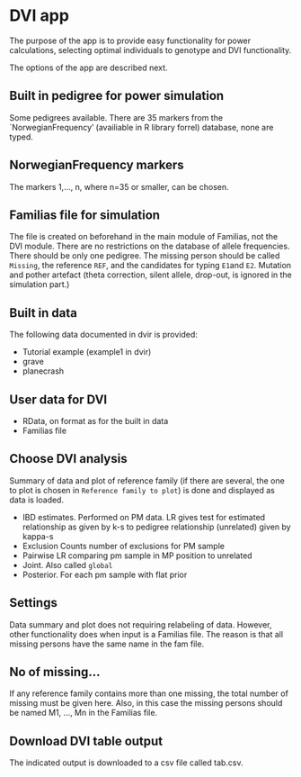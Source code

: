 
<!-- README.md is generated from README.Rmd. Please edit that file -->

# DVI app

The purpose of the app is to provide easy functionality for power
calculations, selecting optimal individuals to genotype and DVI
functionality.

The options of the app are described next.

## Built in pedigree for power simulation

Some pedigrees available. There are 35 markers from the
\`NorwegianFrequency’ (availiable in R library forrel) database, none
are typed.

## NorwegianFrequency markers

The markers 1,…, n, where n=35 or smaller, can be chosen.

## Familias file for simulation

The file is created on beforehand in the main module of Familias, not
the DVI module. There are no restrictions on the database of allele
frequencies. There should be only one pedigree. The missing person
should be called `Missing`, the reference `REF`, and the candidates for
typing `E1`and `E2`. Mutation and pother artefact (theta correction,
silent allele, drop-out, is ignored in the simulation part.)

## Built in data

The following data documented in dvir is provided:

-   Tutorial example (example1 in dvir)
-   grave
-   planecrash

## User data for DVI

-   RData, on format as for the built in data
-   Familias file

## Choose DVI analysis

Summary of data and plot of reference family (if there are several, the
one to plot is chosen in `Reference family to plot`) is done and
displayed as data is loaded.

-   IBD estimates. Performed on PM data. LR gives test for estimated
    relationship as given by k-s to pedigree relationship (unrelated)
    given by kappa-s
-   Exclusion Counts number of exclusions for PM sample
-   Pairwise LR comparing pm sample in MP position to unrelated
-   Joint. Also called `global`
-   Posterior. For each pm sample with flat prior

## Settings

Data summary and plot does not requiring relabeling of data. However,
other functionality does when input is a Familias file. The reason is
that all missing persons have the same name in the fam file.

## No of missing…

If any reference family contains more than one missing, the total number
of missing must be given here. Also, in this case the missing persons
should be named M1, …, Mn in the Familias file.

## Download DVI table output

The indicated output is downloaded to a csv file called tab.csv.
